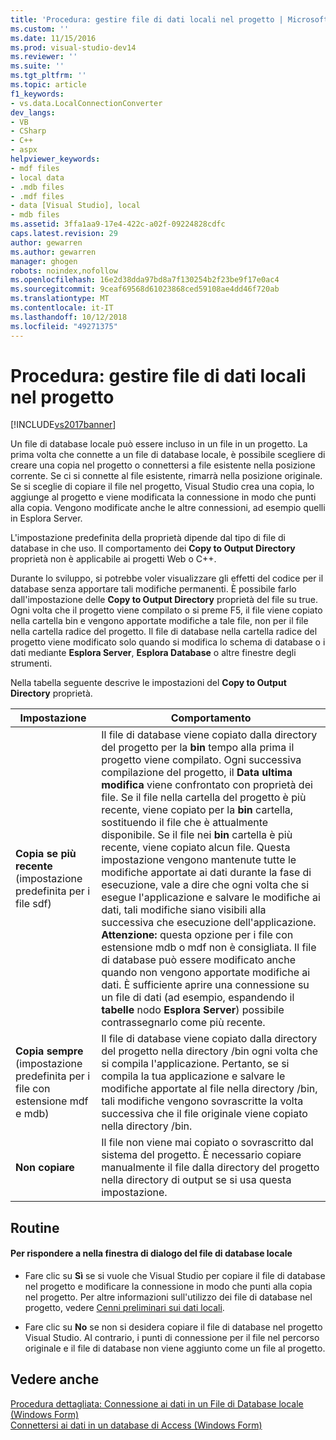 ```yaml
---
title: 'Procedura: gestire file di dati locali nel progetto | Microsoft Docs'
ms.custom: ''
ms.date: 11/15/2016
ms.prod: visual-studio-dev14
ms.reviewer: ''
ms.suite: ''
ms.tgt_pltfrm: ''
ms.topic: article
f1_keywords:
- vs.data.LocalConnectionConverter
dev_langs:
- VB
- CSharp
- C++
- aspx
helpviewer_keywords:
- mdf files
- local data
- .mdb files
- .mdf files
- data [Visual Studio], local
- mdb files
ms.assetid: 3ffa1aa9-17e4-422c-a02f-09224828cdfc
caps.latest.revision: 29
author: gewarren
ms.author: gewarren
manager: ghogen
robots: noindex,nofollow
ms.openlocfilehash: 16e2d38dda97bd8a7f130254b2f23be9f17e0ac4
ms.sourcegitcommit: 9ceaf69568d61023868ced59108ae4dd46f720ab
ms.translationtype: MT
ms.contentlocale: it-IT
ms.lasthandoff: 10/12/2018
ms.locfileid: "49271375"
---
```

# <a name="how-to-manage-local-data-files-in-your-project"></a>Procedura: gestire file di dati locali nel progetto
[!INCLUDE[vs2017banner](../includes/vs2017banner.md)]

Un file di database locale può essere incluso in un file in un progetto. La prima volta che connette a un file di database locale, è possibile scegliere di creare una copia nel progetto o connettersi a file esistente nella posizione corrente. Se ci si connette al file esistente, rimarrà nella posizione originale. Se si sceglie di copiare il file nel progetto, Visual Studio crea una copia, lo aggiunge al progetto e viene modificata la connessione in modo che punti alla copia. Vengono modificate anche le altre connessioni, ad esempio quelli in Esplora Server.  
  
 L'impostazione predefinita della proprietà dipende dal tipo di file di database in che uso. Il comportamento dei **Copy to Output Directory** proprietà non è applicabile ai progetti Web o C++.  
  
 Durante lo sviluppo, si potrebbe voler visualizzare gli effetti del codice per il database senza apportare tali modifiche permanenti. È possibile farlo dall'impostazione delle **Copy to Output Directory** proprietà del file su true. Ogni volta che il progetto viene compilato o si preme F5, il file viene copiato nella cartella bin e vengono apportate modifiche a tale file, non per il file nella cartella radice del progetto. Il file di database nella cartella radice del progetto viene modificato solo quando si modifica lo schema di database o i dati mediante **Esplora Server**, **Esplora Database** o altre finestre degli strumenti.  
  
 Nella tabella seguente descrive le impostazioni del **Copy to Output Directory** proprietà.  
  
|Impostazione|Comportamento|  
|-------------|--------------|  
|**Copia se più recente** (impostazione predefinita per i file sdf)|Il file di database viene copiato dalla directory del progetto per la **bin** tempo alla prima il progetto viene compilato. Ogni successiva compilazione del progetto, il **Data ultima modifica** viene confrontato con proprietà dei file. Se il file nella cartella del progetto è più recente, viene copiato per la **bin** cartella, sostituendo il file che è attualmente disponibile. Se il file nei **bin** cartella è più recente, viene copiato alcun file. Questa impostazione vengono mantenute tutte le modifiche apportate ai dati durante la fase di esecuzione, vale a dire che ogni volta che si esegue l'applicazione e salvare le modifiche ai dati, tali modifiche siano visibili alla successiva che esecuzione dell'applicazione. **Attenzione:** questa opzione per i file con estensione mdb o mdf non è consigliata. Il file di database può essere modificato anche quando non vengono apportate modifiche ai dati. È sufficiente aprire una connessione su un file di dati (ad esempio, espandendo il **tabelle** nodo **Esplora Server**) possibile contrassegnarlo come più recente.|  
|**Copia sempre** (impostazione predefinita per i file con estensione mdf e mdb)|Il file di database viene copiato dalla directory del progetto nella directory /bin ogni volta che si compila l'applicazione. Pertanto, se si compila la tua applicazione e salvare le modifiche apportate al file nella directory /bin, tali modifiche vengono sovrascritte la volta successiva che il file originale viene copiato nella directory /bin.|  
|**Non copiare**|Il file non viene mai copiato o sovrascritto dal sistema del progetto. È necessario copiare manualmente il file dalla directory del progetto nella directory di output se si usa questa impostazione.|  
  
## <a name="procedure"></a>Routine  
  
#### <a name="to-respond-to-the-local-database-file-dialog-box"></a>Per rispondere a nella finestra di dialogo del file di database locale  
  
-   Fare clic su **Sì** se si vuole che Visual Studio per copiare il file di database nel progetto e modificare la connessione in modo che punti alla copia nel progetto. Per altre informazioni sull'utilizzo dei file di database nel progetto, vedere [Cenni preliminari sui dati locali](../data-tools/local-data-overview.md).  
  
-   Fare clic su **No** se non si desidera copiare il file di database nel progetto Visual Studio. Al contrario, i punti di connessione per il file nel percorso originale e il file di database non viene aggiunto come un file al progetto.  
  
## <a name="see-also"></a>Vedere anche  
 [Procedura dettagliata: Connessione ai dati in un File di Database locale (Windows Form)](../data-tools/walkthrough-connecting-to-data-in-a-local-database-file-windows-forms.md)   
 [Connettersi ai dati in un database di Access (Windows Form)](../data-tools/connect-to-data-in-an-access-database-windows-forms.md)